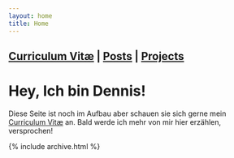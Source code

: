 ```yaml
---
layout: home
title: Home
---
```


## [Curriculum Vitæ](cv) | [Posts](posts) | [Projects](projects)

# Hey, Ich bin Dennis!

Diese Seite ist noch im Aufbau aber schauen sie sich gerne mein [Curriculum Vitæ](cv) an. Bald werde ich mehr von mir hier erzählen, versprochen!

{% include archive.html %}
